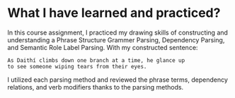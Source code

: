 # What I have learned and practiced?

  In this course assignment, I practiced my drawing skills of constructing and understanding
  a Phrase Structure Grammer Parsing, Dependency Parsing, and Semantic Role Label Parsing. With my 
  constructed sentence:
    
    As Daithí climbs down one branch at a time, he glance up 
    to see someone wiping tears from their eyes.
  
  I utilized each parsing method and reviewed the phrase terms, dependency relations, and verb modifiers 
  thanks to the parsing methods. 

